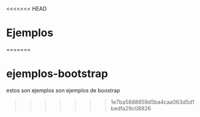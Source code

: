 <<<<<<< HEAD
# Ejemplos
=======
# ejemplos-bootstrap
estos son ejemplos son ejemplos de boostrap 
>>>>>>> 1e7ba5888859d5ba4caa063d5d1bedfa29c08826
